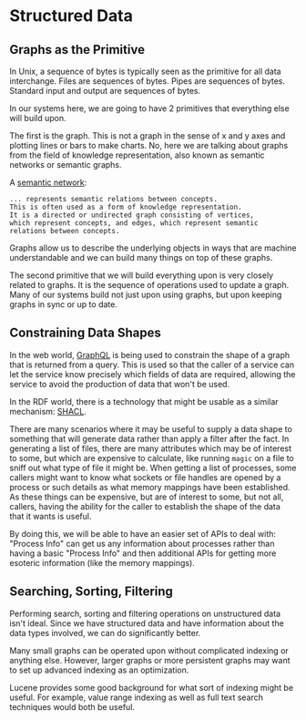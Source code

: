 # Structured Data

## Graphs as the Primitive

In Unix, a sequence of bytes is typically seen as the primitive
for all data interchange. Files are sequences of bytes. Pipes
are sequences of bytes. Standard input and output are sequences
of bytes.

In our systems here, we are going to have 2 primitives that
everything else will build upon.

The first is the graph. This is not a graph in the sense of
x and y axes and plotting lines or bars to make charts. No,
here we are talking about graphs from the field of knowledge
representation, also known as semantic networks or semantic
graphs.

A [semantic network](https://en.wikipedia.org/wiki/Semantic_network):

    ... represents semantic relations between concepts.
    This is often used as a form of knowledge representation.
    It is a directed or undirected graph consisting of vertices,
    which represent concepts, and edges, which represent semantic
    relations between concepts.

Graphs allow us to describe the underlying objects in ways
that are machine understandable and we can build many things
on top of these graphs.

The second primitive that we will build everything upon
is very closely related to graphs. It is the sequence of
operations used to update a graph. Many of our systems build
not just upon using graphs, but upon keeping graphs in sync
or up to date.

## Constraining Data Shapes

In the web world, [GraphQL](http://graphql.org/) is being
used to constrain the shape of a graph that is returned
from a query. This is used so that the caller of a service
can let the service know precisely which fields of data
are required, allowing the service to avoid the production
of data that won't be used.

In the RDF world, there is a technology that might be
usable as a similar mechanism:  [SHACL](https://www.w3.org/TR/shacl/).

There are many scenarios where it may be useful to
supply a data shape to something that will generate data
rather than apply a filter after the fact. In generating
a list of files, there are many attributes which may be of
interest to some, but which are expensive to calculate,
like running `magic` on a file to sniff out what type of
file it might be. When getting a list of processes, some
callers might want to know what sockets or file handles
are opened by a process or such details as what memory
mappings have been established. As these things can be
expensive, but are of interest to some, but not all,
callers, having the ability for the caller to establish
the shape of the data that it wants is useful.

By doing this, we will be able to have an easier set
of APIs to deal with: "Process Info" can get us any
information about processes rather than having a basic
"Process Info" and then additional APIs for getting
more esoteric information (like the memory mappings).

## Searching, Sorting, Filtering

Performing search, sorting and filtering operations on
unstructured data isn't ideal. Since we have structured
data and have information about the data types involved,
we can do significantly better.

Many small graphs can be operated upon without complicated
indexing or anything else. However, larger graphs or more
persistent graphs may want to set up advanced indexing as
an optimization.

Lucene provides some good background for what sort of
indexing might be useful. For example, value range indexing
as well as full text search techniques would both be
useful.
